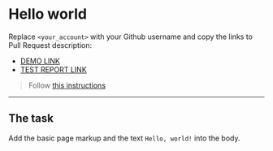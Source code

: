 # Hello world
Replace `<your_account>` with your Github username and copy the links to Pull Request description:
- [DEMO LINK](https://mykhailo-kviatkovskyi.github.io/layout_hello-world/)
- [TEST REPORT LINK](https://mykhailo-kviatkovskyi.github.io/layout_hello-world/report/html_report/)

> Follow [this instructions](https://mate-academy.github.io/layout_task-guideline/#how-to-solve-the-layout-tasks-on-github)
___

## The task 
Add the basic page markup and the text `Hello, world!` into the body.
